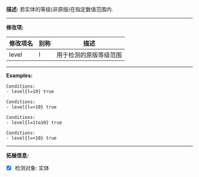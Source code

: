**描述:** 若实体的等级(非原版)在指定数值范围内.

---

**修改项:**

| 修改项名  | 别称           | 描述                      |
| --------- | -------------- | ------------------------- |
| level     | l     | 用于检测的原版等级范围 |

---

**Examples:**

```
Conditions:
- level{l=10} true
```

```
Conditions:
- level{l=>10} true
```

```
Conditions:
- level{l=1to10} true
```

```
Conditions:
- level{l=<10} true
```

---

**拓展信息:**

- [x] 检测对象: 实体